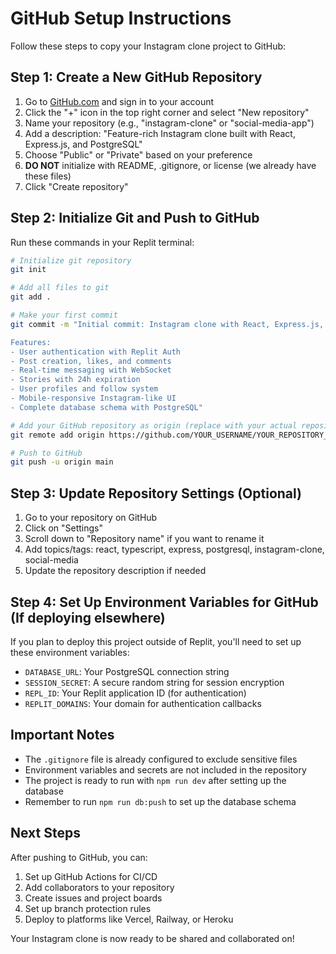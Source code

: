 # GitHub Setup Instructions

Follow these steps to copy your Instagram clone project to GitHub:

## Step 1: Create a New GitHub Repository

1. Go to [GitHub.com](https://github.com) and sign in to your account
2. Click the "+" icon in the top right corner and select "New repository"
3. Name your repository (e.g., "instagram-clone" or "social-media-app")
4. Add a description: "Feature-rich Instagram clone built with React, Express.js, and PostgreSQL"
5. Choose "Public" or "Private" based on your preference
6. **DO NOT** initialize with README, .gitignore, or license (we already have these files)
7. Click "Create repository"

## Step 2: Initialize Git and Push to GitHub

Run these commands in your Replit terminal:

```bash
# Initialize git repository
git init

# Add all files to git
git add .

# Make your first commit
git commit -m "Initial commit: Instagram clone with React, Express.js, and PostgreSQL

Features:
- User authentication with Replit Auth
- Post creation, likes, and comments
- Real-time messaging with WebSocket
- Stories with 24h expiration
- User profiles and follow system
- Mobile-responsive Instagram-like UI
- Complete database schema with PostgreSQL"

# Add your GitHub repository as origin (replace with your actual repository URL)
git remote add origin https://github.com/YOUR_USERNAME/YOUR_REPOSITORY_NAME.git

# Push to GitHub
git push -u origin main
```

## Step 3: Update Repository Settings (Optional)

1. Go to your repository on GitHub
2. Click on "Settings"
3. Scroll down to "Repository name" if you want to rename it
4. Add topics/tags: react, typescript, express, postgresql, instagram-clone, social-media
5. Update the repository description if needed

## Step 4: Set Up Environment Variables for GitHub (If deploying elsewhere)

If you plan to deploy this project outside of Replit, you'll need to set up these environment variables:

- `DATABASE_URL`: Your PostgreSQL connection string
- `SESSION_SECRET`: A secure random string for session encryption
- `REPL_ID`: Your Replit application ID (for authentication)
- `REPLIT_DOMAINS`: Your domain for authentication callbacks

## Important Notes

- The `.gitignore` file is already configured to exclude sensitive files
- Environment variables and secrets are not included in the repository
- The project is ready to run with `npm run dev` after setting up the database
- Remember to run `npm run db:push` to set up the database schema

## Next Steps

After pushing to GitHub, you can:
1. Set up GitHub Actions for CI/CD
2. Add collaborators to your repository
3. Create issues and project boards
4. Set up branch protection rules
5. Deploy to platforms like Vercel, Railway, or Heroku

Your Instagram clone is now ready to be shared and collaborated on!